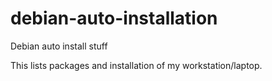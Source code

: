 # debian-auto-installation
Debian auto install stuff

This lists packages and installation of my workstation/laptop.
